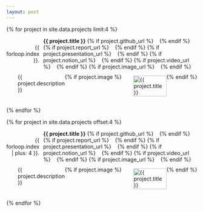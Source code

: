 ```yaml
---
layout: post
---
```


{% for project in site.data.projects limit:4 %}
<div style="margin-bottom: 20px;">
    <div style="display: flex; align-items: center;">
        <div style="flex: 0 0 30px; text-align: right; padding-right: 10px;">{{ forloop.index }}.</div>
        <div style="flex: 1;">
            <strong>{{ project.title }}</strong>
            {% if project.github_url %}
                &nbsp;&nbsp;<a href="{{ project.github_url }}" target="_blank" title="View Project on GitHub"><i class="fa fa-github fa-lg"></i></a>
            {% endif %}
            {% if project.report_url %}
                &nbsp;&nbsp;<a href="{{ project.report_url }}" target="_blank" title="View Project Report"><i class="fa fa-file-pdf-o"></i></a>
            {% endif %}
            {% if project.presentation_url %}
                &nbsp;&nbsp;<a href="{{ project.presentation_url }}" target="_blank" title="View Project Presentation"><i class="fa fa-file-powerpoint-o"></i></a>
            {% endif %}
            {% if project.notion_url %}
                &nbsp;&nbsp;<a href="{{ project.notion_url }}" target="_blank" title="View Project on Notion"><i class="fa fa-file-text-o"></i></a>
            {% endif %}
            {% if project.video_url %}
                &nbsp;&nbsp;<a href="{{ project.video_url }}" target="_blank" title="View Project Video"><i class="fa fa-video-camera"></i></a>
            {% endif %}
            {% if project.image_url %}
                &nbsp;&nbsp;<a href="{{ project.image_url }}" target="_blank" title="View Project Output"><i class="fa fa-file-image-o"></i></a>
            {% endif %}
        </div>
    </div>
    <div style="display: flex; align-items: flex-start; margin-top: 10px;">
        <div style="flex: 3; padding-left: 30px; text-align: justify;">
            {{ project.description }}
            <br>
            <br>
        </div>
        {% if project.image %}
            <div style="flex: 3; padding-top: 5px; padding-left: 30px">
                <img src="{{ project.image }}" alt="{{ project.title }}" style="width: 100%; max-width: 300px;"/>
            </div>
        {% endif %}
    </div>
</div>
{% endfor %}

<!-- more -->

{% for project in site.data.projects offset:4 %}
<div style="margin-bottom: 20px;">
    <div style="display: flex; align-items: center;">
        <div style="flex: 0 0 30px; text-align: right; padding-right: 10px;">{{ forloop.index | plus: 4 }}.</div>
        <div style="flex: 1;">
            <strong>{{ project.title }}</strong>
            {% if project.github_url %}
                &nbsp;&nbsp;<a href="{{ project.github_url }}" target="_blank" title="View Project on GitHub"><i class="fa fa-github fa-lg"></i></a>
            {% endif %}
            {% if project.report_url %}
                &nbsp;&nbsp;<a href="{{ project.report_url }}" target="_blank" title="View Project Report"><i class="fa fa-file-pdf-o"></i></a>
            {% endif %}
            {% if project.presentation_url %}
                &nbsp;&nbsp;<a href="{{ project.presentation_url }}" target="_blank" title="View Project Presentation"><i class="fa fa-file-powerpoint-o"></i></a>
            {% endif %}
            {% if project.notion_url %}
                &nbsp;&nbsp;<a href="{{ project.notion_url }}" target="_blank" title="View Project on Notion"><i class="fa fa-file-text-o"></i></a>
            {% endif %}
            {% if project.video_url %}
                &nbsp;&nbsp;<a href="{{ project.video_url }}" target="_blank" title="View Project Video"><i class="fa fa-video-camera"></i></a>
            {% endif %}
            {% if project.image_url %}
                &nbsp;&nbsp;<a href="{{ project.image_url }}" target="_blank" title="View Project Output"><i class="fa fa-file-image-o"></i></a>
            {% endif %}
        </div>
    </div>
    <div style="display: flex; align-items: flex-start; margin-top: 10px;">
        <div style="flex: 3; padding-left: 30px; text-align: justify;">
            {{ project.description }}
            <br>
            <br>
        </div>
        {% if project.image %}
            <div style="flex: 3; padding-top: 5px; padding-left: 30px">
                <img src="{{ project.image }}" alt="{{ project.title }}" style="width: 100%; max-width: 300px;"/>
            </div>
        {% endif %}
    </div>
</div>
{% endfor %}